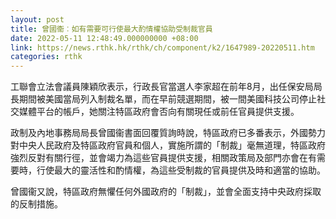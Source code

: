 ```yaml
---
layout: post
title: 曾國衞︰如有需要可行使最大酌情權協助受制裁官員
date: 2022-05-11 12:48:49.000000000 +08:00
link: https://news.rthk.hk/rthk/ch/component/k2/1647989-20220511.htm
categories: rthk
---
```


工聯會立法會議員陳穎欣表示，行政長官當選人李家超在前年8月，出任保安局局長期間被美國當局列入制裁名單，而在早前競選期間，被一間美國科技公司停止社交媒體平台的帳戶，她關注特區政府會否向有關現任或前任官員提供支援。

政制及內地事務局局長曾國衞書面回覆質詢時說，特區政府已多番表示，外國勢力對中央人民政府及特區政府官員和個人，實施所謂的「制裁」毫無道理，特區政府強烈反對有關行徑，並會竭力為這些官員提供支援，相關政策局及部門亦會在有需要時，行使最大的靈活性和酌情權，為這些受制裁的官員提供及時和適當的協助。

曾國衞又說，特區政府無懼任何外國政府的「制裁」，並會全面支持中央政府採取的反制措施。

